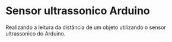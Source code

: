 # Sensor ultrassonico Arduino

Realizando a leitura da distância de um objeto utilizando o sensor
ultrassonico do Arduino.